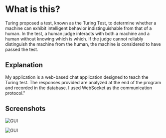 
# What is this?

Turing proposed a test, known as the Turing Test, to determine whether a machine can exhibit intelligent behavior indistinguishable from that of a human. In the test, a human judge interacts with both a machine and a human without knowing which is which. If the judge cannot reliably distinguish the machine from the human, the machine is considered to have passed the test.



## Explanation

My application is a web-based chat application designed to teach the Turing test. The responses provided are analyzed at the end of the program and recorded in the database. I used WebSocket as the communication protocol."

## Screenshots

![GUI]([url=https://hizliresim.com/llmj4bg][img]https://i.hizliresim.com/llmj4bg.png[/img][/url])

![GUI](https://hizliresim.com/194lu7a)

